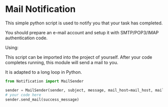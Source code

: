 # Mail Notification

This simple python script is used to notify you that your task has completed.

You should prepare an e-mail account and setup it with SMTP/POP3/IMAP authentication code.

Using:

This script can be imported into the project of yourself. After your code completes running, this module will send a mail to you.

It is adapted to a long loop in Python.

```python
from Notification import MailSender

sender = MailSender(sender, subject, message, mail_host=mail_host, mail_user=mail_user, mail_pass=mail_pass)
# your code here
sender.send_mail(success_message)

```
